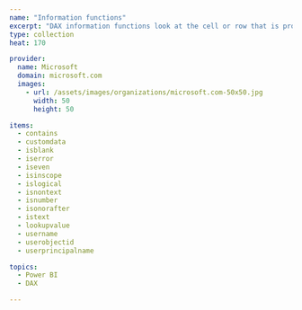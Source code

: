 ```yaml
---
name: "Information functions"
excerpt: "DAX information functions look at the cell or row that is provided as an argument and tells you whether the value matches the expected type. For example, the ISERROR function returns TRUE if the value that you reference contains an error."
type: collection
heat: 170

provider:
  name: Microsoft
  domain: microsoft.com
  images:
    - url: /assets/images/organizations/microsoft.com-50x50.jpg
      width: 50
      height: 50

items:
  - contains
  - customdata
  - isblank
  - iserror
  - iseven
  - isinscope
  - islogical
  - isnontext
  - isnumber
  - isonorafter
  - istext
  - lookupvalue
  - username
  - userobjectid
  - userprincipalname

topics:
  - Power BI
  - DAX

---
```


